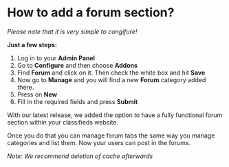 # How to add a forum section?

*Please note that it is very simple to congifure!*

**Just a few steps:**
1.  Log in to your  **Admin Panel**
2.  Go to  **Configure** and  then choose **Addons**
3. Find **Forum** and click on it. Then check the white box and hit **Save**  
4. Now go to  **Manage** and you will find a new **Forum** category added there.
5. Press on  **New**
6. Fill in the required fields and press  **Submit**

With our latest release, we added the option to have a fully functional forum section within your classifieds website. 

Once you do that you can manage forum tabs the same way you manage categories and list them. Now your users can post in the forums.

*Note: We recommend deletion of cache afterwards*


